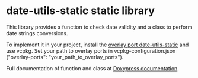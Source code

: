 # date-utils-static static library

This library provides a function to check date validity and a class to perform date strings conversions.

To implement it in your project, install the [overlay port date-utils-static](https://github.com/krisk78/overlay-ports/tree/61cd2b103ca91bc03d7903adcef837260e348dfc/date-utils-static) and use vcpkg. Set your path to overlay ports in vcpkg-configuration.json ("overlay-ports": "your_path_to_overlay_ports").

Full documentation of function and class at <a href="https://krisk78.github.io/date-utils-static/html/index.html" target="_blank">Doxypress documentation</a>.
